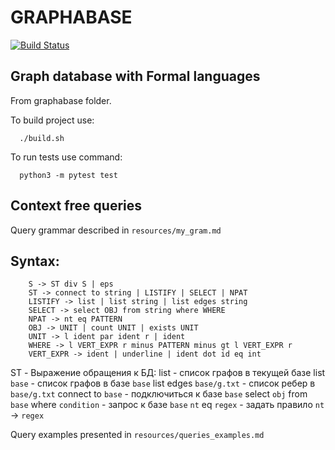 # GRAPHABASE
[![Build Status](https://travis-ci.org/CHern0g0r/graphabase.svg?branch=master)](https://travis-ci.org/CHern0g0r/graphabase)

## Graph database with Formal languages

From graphabase folder.

To build project use:
```
  ./build.sh
```

To run tests use command:

```
  python3 -m pytest test
```

## Context free queries

Query grammar described in `resources/my_gram.md`

## Syntax:

```
    S -> ST div S | eps
    ST -> connect to string | LISTIFY | SELECT | NPAT
    LISTIFY -> list | list string | list edges string
    SELECT -> select OBJ from string where WHERE
    NPAT -> nt eq PATTERN
    OBJ -> UNIT | count UNIT | exists UNIT
    UNIT -> l ident par ident r | ident
    WHERE -> l VERT_EXPR r minus PATTERN minus gt l VERT_EXPR r
    VERT_EXPR -> ident | underline | ident dot id eq int
```

ST - Выражение обращения к БД:
    list                                       - список графов в текущей базе
    list `base`                                - список графов в базе `base`
    list edges `base/g.txt`                    - список ребер в `base/g.txt`
    connect to `base`                          - подключиться к базе `base`
    select `obj` from `base` where `condition` - запрос к базе `base`
    `nt` eq `regex`                            - задать правило `nt` -> `regex`


Query examples presented in `resources/queries_examples.md`